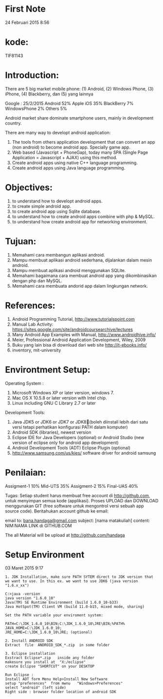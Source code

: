 # First Note
24 Februari 2015
8:56
 
# kode: 
TIF81143 
 
# Introduction: 
 
There are 5 big market mobile phone: (1) Android, (2) Windows Phone, (3) iPhone, (4) Blackberry, dan (5) yang lainnya
 
Google : 25/2/2015
Android	52%
Apple iOS	35%
BlackBerry	7%
WindowsPhone	2%
Others	5%
 
Android market share dominate smartphone users, mainly in development country.
 
There are many way to developt android application:
1.	The tools from others application development that can convert an app (non android) to become android app. Specially game app.
2.	Web based (Javascript + PhoneGap), today many SPA (Single Page Application = Javascript + AJAX) using this method.
3.	Create android apps using native C++ language programming.
4.	Create android apps using Java language programming.
 
# Objectives:
 
1.	to understand how to developt android apps.
2.	to create simple android app.
3.	to create android app using Sqlite database.
4.	to understand how to create android apps combine with php & MySQL.
5.	to understand how create android app for networking environment.
 
# Tujuan:
1.	Memahami cara membangun aplikasi android.
2.	Mampu membuat aplikasi android sederhana, dijalankan dalam mesin android.
3.	Mampu membuat aplikasi android menggunakan SQLite.
4.	Memahami bagaimana cara membuat android app yang dikombinasikan dengan php dan MySQL. 
5.	Memahami cara membuata andorid app dalam lingkungan network.
 
# References:
 
1.	Android Programming Tutorial, http://www.tutorialspoint.com
2.	Manual Lab Activity: https://sites.google.com/site/androidcoursearchive/lectures
3.	Many Android App Examples with Manual, http://www.androidhive.info/
4.	Meier, Professional Android Application Development, Wiley, 2009
5.	Buku yang lain bisa di download dari web site  http://it-ebooks.info/
6.	inventory, mit-university 
 
 
# Environtment Setup:
 
Operating System :
1.	Microsoft Windows XP or later version, windows 7.
2.	Mac OS X 10.5.8 or later version with Intel chip.
3.	Linux including GNU C Library 2.7 or later
 
Development Tools:
1.	Java JDK5 or JDK6 or JDK7 or JDK8(boleh diinstall lebih dari satu versi tetapi perhatikan konfigurasi PATH dalam komputer)
2.	Android SDK (libraries), newest version
3.	Eclipse IDE for Java Developers (optional) or Android Studio (new version of eclipse only for android app development)
4.	Android Development Tools (ADT) Eclipse Plugin (optional)
5.	http://www.samsung.com/us/kies/   software driver for android samsung
 
 
# Penilaian:
Assigment-1 	10%
Mid-UTS 	35%
Assigment-2	15%
Final-UAS	40%
 
Tugas:
Setiap student harus membuat free account di http://github.com, untuk menyimpan semua kode (applikasi).
Proses UPLOAD dan DOWNLOAD menggunakan GIT (free software untuk mengontrol versi sebuah app source code).
Beritahukan account github ke email:
 
email to: bana.handaga@gmail.com
subject: [nama matakuliah]
content: 
NIM:NAMA
LINK di GITHUB.COM       
 
The all Material will be upload at 
http://github.com/handaga
 
 
# Setup Environment
03 Maret 2015
9:17

	1. JDK Installation, make sure PATH SYTEM direct to JDK version that we want to use. In this ex. we want to use JDK6 (java version "1.6.x_xx")

	C:>java -version
	java version "1.6.0_10"
	Java(TM) SE Runtime Environment (build 1.6.0_10-b33)
	Java HotSpot(TM) Client VM (build 11.0-b15, mixed mode, sharing)
	
	Set the PATH variable your enviroment system:
	
	PATH=C:\JDK_1.6.0_10\BIN;C:\JDK_1.6.0_10\JRE\BIN;%PATH%
	JAVA_HOME=C:\JDK_1.6.0_10;
	JRE_HOME=C:\JDK_1.6.0_10\JRE; (optional)
	
	2. Install ANDROID SDK
	Extract  file  ANDROID_SDK_*.zip  in some folder
	
	3. Eclipse installation 
	Exstract Eclipse*.zip   inside any folder 
	makesure you install at  "X:/eclipse"
	create Eclipse "SHORTCUT" on your DESKTOP
	
	Run Eclipse :
	Install ADT form Menu Help>Install New Software
	setup "preferences"  from mwnu   "Windows>Preferences"
	select "android" (left side)
	Right side : browser folder location of android SDK

 
 
 
 
